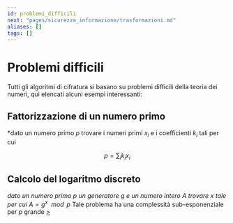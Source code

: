 ```yaml
---
id: problemi_difficili
next: "pages/sicurezza_informazione/trasformazioni.md"
aliases: []
tags: []
---
```


# Problemi difficili

Tutti gli algoritmi di cifratura si basano su problemi difficili della teoria dei numeri, qui elencati alcuni esempi interessanti:

## Fattorizzazione di un numero primo

*dato un numero primo $p$ trovare i numeri primi $x_i$ e i coefficienti $k_i$ tali per cui 

$$p=\sum_{i}{k_ix_i}$$

## Calcolo del logaritmo discreto

*dato un numero primo $p$ un generatore $g$ e un numero intero $A$ trovare $x$ tale per cui $A = g^x\mod{p}$* Tale problema ha una complessità sub-esponenziale per $p$ grande
[>](pages/sicurezza_informazione/trasformazioni.md)
